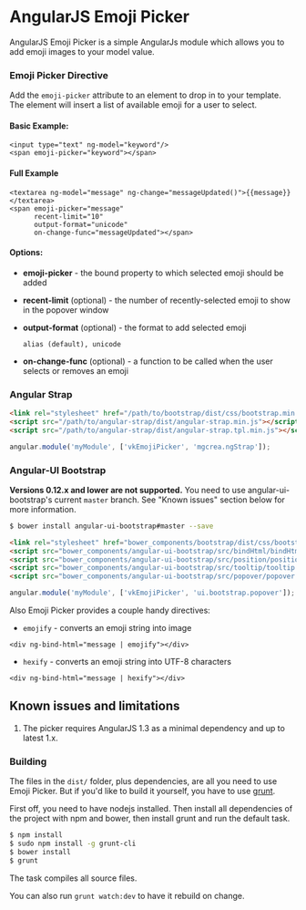 AngularJS Emoji Picker
======================

AngularJS Emoji Picker is a simple AngularJs module which allows you to add emoji images to your model value.

### Emoji Picker Directive
Add the `emoji-picker` attribute to an element to drop in to your template. The element will insert a list of available emoji for a user to select.

#### Basic Example:
```
<input type="text" ng-model="keyword"/>
<span emoji-picker="keyword"></span>
```

#### Full Example
```
<textarea ng-model="message" ng-change="messageUpdated()">{{message}}</textarea>
<span emoji-picker="message"
      recent-limit="10"
      output-format="unicode"
      on-change-func="messageUpdated"></span>
```

#### Options:
* **emoji-picker** - the bound property to which selected emoji should be added

* **recent-limit** (optional) - the number of recently-selected emoji to show in the popover window

* **output-format** (optional) - the format to add selected emoji
  
  `alias (default), unicode`

* **on-change-func** (optional) - a function to be called when the user selects or removes an emoji


### Angular Strap
```html
<link rel="stylesheet" href="/path/to/bootstrap/dist/css/bootstrap.min.css">
<script src="/path/to/angular-strap/dist/angular-strap.min.js"></script>
<script src="/path/to/angular-strap/dist/angular-strap.tpl.min.js"></script>
```

```javascript
angular.module('myModule', ['vkEmojiPicker', 'mgcrea.ngStrap']);
```

### Angular-UI Bootstrap
**Versions 0.12.x and lower are not supported.** You need to use angular-ui-bootstrap's current `master` branch. See "Known issues" section below for more information.

```bash
$ bower install angular-ui-bootstrap#master --save
```

```html
<link rel="stylesheet" href="bower_components/bootstrap/dist/css/bootstrap.min.css">
<script src="bower_components/angular-ui-bootstrap/src/bindHtml/bindHtml.js"></script>
<script src="bower_components/angular-ui-bootstrap/src/position/position.js"></script>
<script src="bower_components/angular-ui-bootstrap/src/tooltip/tooltip.js"></script>
<script src="bower_components/angular-ui-bootstrap/src/popover/popover.js"></script>
```

```javascript
angular.module('myModule', ['vkEmojiPicker', 'ui.bootstrap.popover']);
```

Also Emoji Picker provides a couple handy directives:

* `emojify` - converts an emoji string into image

`<div ng-bind-html="message | emojify"></div>`

* `hexify` - converts an emoji string into UTF-8 characters

`<div ng-bind-html="message | hexify"></div>`


## Known issues and limitations

1. The picker requires AngularJS 1.3 as a minimal dependency and up to latest 1.x.


### Building
The files in the `dist/` folder, plus dependencies, are all you need to use Emoji Picker. But if
you'd like to build it yourself, you have to use [grunt](http://gruntjs.com/).

First off, you need to have nodejs installed. Then install all dependencies of the
project with npm and bower, then install grunt and run the default task.

```bash
$ npm install
$ sudo npm install -g grunt-cli
$ bower install
$ grunt
```

The task compiles all source files.

You can also run `grunt watch:dev` to have it rebuild on change.
